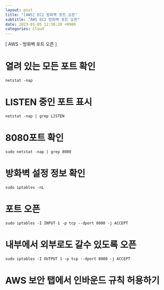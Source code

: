 ```yaml
---
layout: post
title: "[AWS] EC2 방화벽 포트 오픈"
subtitle: "AWS EC2 방화벽 포트 오픈"
date: 2023-01-05 12:30:20 +0900
categories: Cloud
---
```

[ AWS - 방화벽 포트 오픈 ]

# 열려 있는 모든 포트 확인
	netstat -nap

# LISTEN 중인 포트 표시
	netstat -nap | grep LISTEN


# 8080포트 확인
	sudo netstat -nap | grep 8080

# 방화벽 설정 정보 확인
	sudo iptables -nL


# 포트 오픈
	sudo iptables -I INPUT 1 -p tcp --dport 8080 -j ACCEPT

# 내부에서 외부로도 갈수 있도록 오픈
	sudo iptables -I OUTPUT 1 -p tcp --dport 8080 -j ACCEPT


# AWS 보안 탭에서 인바운드 규칙 허용하기
	
